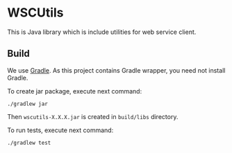 WSCUtils
==============================

This is Java library which is include utilities for web service client.

## Build

We use [Gradle](http://www.gradle.org/).
As this project contains Gradle wrapper, you need not install Gradle.

To create jar package, execute next command:

```
./gradlew jar
```

Then `wscutils-X.X.X.jar` is created in `build/libs` directory.

To run tests, execute next command:

```
./gradlew test
```
